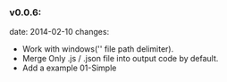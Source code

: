 ### v0.0.6:
date: 2014-02-10
changes:
- Work with windows('\' file path delimiter).
- Merge Only .js / .json file into output code by default.
- Add a example 01-Simple
